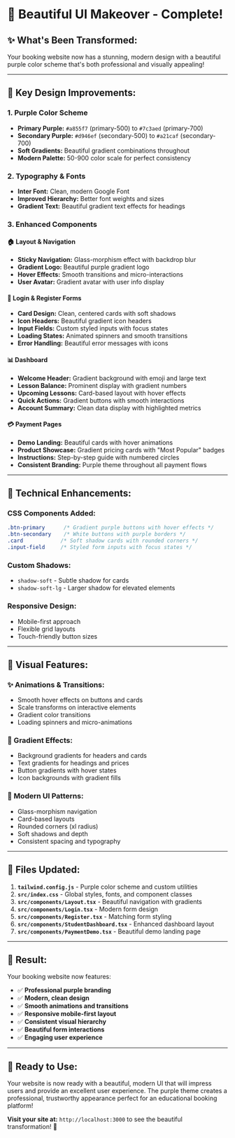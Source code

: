 # 🎨 Beautiful UI Makeover - Complete!

## ✨ **What's Been Transformed:**

Your booking website now has a stunning, modern design with a beautiful purple color scheme that's both professional and visually appealing!

---

## 🎯 **Key Design Improvements:**

### **1. Purple Color Scheme**
- **Primary Purple:** `#a855f7` (primary-500) to `#7c3aed` (primary-700)
- **Secondary Purple:** `#d946ef` (secondary-500) to `#a21caf` (secondary-700)
- **Soft Gradients:** Beautiful gradient combinations throughout
- **Modern Palette:** 50-900 color scale for perfect consistency

### **2. Typography & Fonts**
- **Inter Font:** Clean, modern Google Font
- **Improved Hierarchy:** Better font weights and sizes
- **Gradient Text:** Beautiful gradient text effects for headings

### **3. Enhanced Components**

#### **🏠 Layout & Navigation**
- **Sticky Navigation:** Glass-morphism effect with backdrop blur
- **Gradient Logo:** Beautiful purple gradient logo
- **Hover Effects:** Smooth transitions and micro-interactions
- **User Avatar:** Gradient avatar with user info display

#### **🔐 Login & Register Forms**
- **Card Design:** Clean, centered cards with soft shadows
- **Icon Headers:** Beautiful gradient icon headers
- **Input Fields:** Custom styled inputs with focus states
- **Loading States:** Animated spinners and smooth transitions
- **Error Handling:** Beautiful error messages with icons

#### **📊 Dashboard**
- **Welcome Header:** Gradient background with emoji and large text
- **Lesson Balance:** Prominent display with gradient numbers
- **Upcoming Lessons:** Card-based layout with hover effects
- **Quick Actions:** Gradient buttons with smooth interactions
- **Account Summary:** Clean data display with highlighted metrics

#### **💳 Payment Pages**
- **Demo Landing:** Beautiful cards with hover animations
- **Product Showcase:** Gradient pricing cards with "Most Popular" badges
- **Instructions:** Step-by-step guide with numbered circles
- **Consistent Branding:** Purple theme throughout all payment flows

---

## 🚀 **Technical Enhancements:**

### **CSS Components Added:**
```css
.btn-primary      /* Gradient purple buttons with hover effects */
.btn-secondary    /* White buttons with purple borders */
.card            /* Soft shadow cards with rounded corners */
.input-field     /* Styled form inputs with focus states */
```

### **Custom Shadows:**
- `shadow-soft` - Subtle shadow for cards
- `shadow-soft-lg` - Larger shadow for elevated elements

### **Responsive Design:**
- Mobile-first approach
- Flexible grid layouts
- Touch-friendly button sizes

---

## 🎨 **Visual Features:**

### **✨ Animations & Transitions:**
- Smooth hover effects on buttons and cards
- Scale transforms on interactive elements
- Gradient color transitions
- Loading spinners and micro-animations

### **🌈 Gradient Effects:**
- Background gradients for headers and cards
- Text gradients for headings and prices
- Button gradients with hover states
- Icon backgrounds with gradient fills

### **📱 Modern UI Patterns:**
- Glass-morphism navigation
- Card-based layouts
- Rounded corners (xl radius)
- Soft shadows and depth
- Consistent spacing and typography

---

## 🔧 **Files Updated:**

1. **`tailwind.config.js`** - Purple color scheme and custom utilities
2. **`src/index.css`** - Global styles, fonts, and component classes
3. **`src/components/Layout.tsx`** - Beautiful navigation with gradients
4. **`src/components/Login.tsx`** - Modern form design
5. **`src/components/Register.tsx`** - Matching form styling
6. **`src/components/StudentDashboard.tsx`** - Enhanced dashboard layout
7. **`src/components/PaymentDemo.tsx`** - Beautiful demo landing page

---

## 🎉 **Result:**

Your booking website now features:
- ✅ **Professional purple branding**
- ✅ **Modern, clean design**
- ✅ **Smooth animations and transitions**
- ✅ **Responsive mobile-first layout**
- ✅ **Consistent visual hierarchy**
- ✅ **Beautiful form interactions**
- ✅ **Engaging user experience**

---

## 🚀 **Ready to Use:**

Your website is now ready with a beautiful, modern UI that will impress users and provide an excellent user experience. The purple theme creates a professional, trustworthy appearance perfect for an educational booking platform!

**Visit your site at:** `http://localhost:3000` to see the beautiful transformation! 🌟
